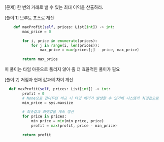 [문제] 한 번의 거래로 낼 수 있는 최대 이익을 산출하라.

[풀이 1] 브루트 포스로 계산
```python
    def maxProfit(self, prices: List[int]) -> int:
        max_price = 0
        
        for i, price in enumerate(prices):
            for j in range(i, len(prices)):
                max_price = max(prices[j] - price, max_price)
        
        return max_price
```
이 풀이는 타임 아웃으로 풀리지 않아 좀 더 효율적인 풀이가 필요

[풀이 2] 저점과 현재 값과의 차이 계산
```python
  def maxProfit(self, prices: List[int]) -> int:
        profit = 0 
        # None으로 잡아두면 비교 시 타입 에러가 발생할 수 있기에 시스템의 최댓값으로 설정
        min_price = sys.maxsize
        
        # 최솟값과 최댓값을 계속 갱신
        for price in prices:
            min_price = min(min_price, price)
            profit = max(profit, price - min_price)
        
        return profit
```
